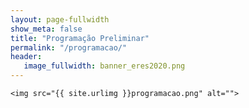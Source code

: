 ```yaml
---
layout: page-fullwidth
show_meta: false
title: "Programação Preliminar"
permalink: "/programacao/"
header:
   image_fullwidth: banner_eres2020.png
---
```


<!--<div class="medium-64 columns"> -->
	<img src="{{ site.urlimg }}programacao.png" alt="">
<!--</div> -->